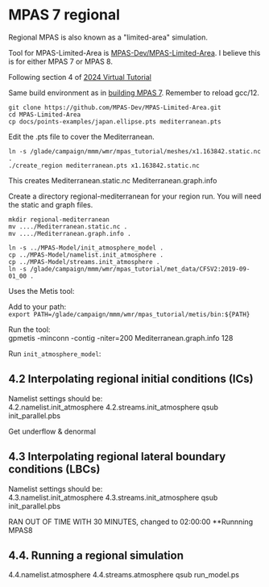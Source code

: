 # MPAS 7 regional

Regional MPAS is also known as a "limited-area" simulation. 

Tool for MPAS-Limited-Area is [MPAS-Dev/MPAS-Limited-Area](https://github.com/MPAS-Dev/MPAS-Limited-Area).
I believe this is for either MPAS 7 or MPAS 8.

Following section 4 of [2024 Virtual Tutorial](https://www2.mmm.ucar.edu/projects/mpas/tutorial/Virtual2024/)

Same build environment as in [building MPAS 7](./build-mpas7.md). Remember to 
reload gcc/12.

```
git clone https://github.com/MPAS-Dev/MPAS-Limited-Area.git
cd MPAS-Limited-Area
cp docs/points-examples/japan.ellipse.pts mediterranean.pts
```

Edit the .pts file to cover the Mediterranean.

```
ln -s /glade/campaign/mmm/wmr/mpas_tutorial/meshes/x1.163842.static.nc .
./create_region mediterranean.pts x1.163842.static.nc
```

This creates Mediterranean.static.nc Mediterranean.graph.info


Create a directory regional-mediterranean for your region run. You will need the 
static and graph files. 

```
mkdir regional-mediterranean
mv ..../Mediterranean.static.nc .
mv ..../Mediterranean.graph.info .
```

```
ln -s ../MPAS-Model/init_atmosphere_model .
cp ../MPAS-Model/namelist.init_atmosphere .
cp ../MPAS-Model/streams.init_atmosphere .
ln -s /glade/campaign/mmm/wmr/mpas_tutorial/met_data/CFSV2:2019-09-01_00 .
```

Uses the Metis tool:

Add to your path:  
`export PATH=/glade/campaign/mmm/wmr/mpas_tutorial/metis/bin:${PATH}`

Run the tool:  
gpmetis -minconn -contig -niter=200 Mediterranean.graph.info 128


Run `init_atmosphere_model`:

## 4.2 Interpolating regional initial conditions (ICs)

Namelist settings should be:  
4.2.namelist.init_atmosphere
4.2.streams.init_atmosphere
qsub init_parallel.pbs 


Get underflow & denormal  

## 4.3 Interpolating regional lateral boundary conditions (LBCs)

Namelist settings should be:  
4.3.namelist.init_atmosphere
4.3.streams.init_atmosphere
qsub init_parallel.pbs 

RAN OUT OF TIME WITH 30 MINUTES, changed to 02:00:00
**Runnning MPAS8

## 4.4. Running a regional simulation

4.4.namelist.atmosphere
4.4.streams.atmosphere
qsub run_model.ps
